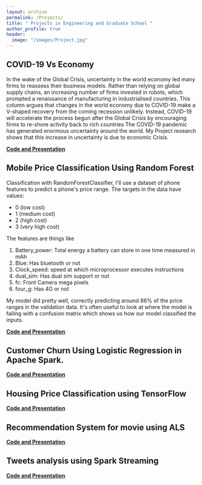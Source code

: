 ```yaml
---
layout: archive
permalink: /Projects/
title: " Projects in Engineering and Graduate School "
author_profile: true
header:
  image: "/images/Project.jpg"
---
```


## COVID-19 Vs Economy
In the wake of the Global Crisis, uncertainty in the world economy led many firms to reassess their business models. Rather than relying on global supply chains, an increasing number of firms invested in robots, which prompted a renaissance of manufacturing in industrialised countries. This column argues that changes in the world economy due to COVID-19 make a V-shaped recovery from the coming recession unlikely. Instead, COVID-19 will accelerate the process begun after the Global Crisis by encouraging firms to re-shore activity back to rich countries
The COVID-19 pandemic has generated enormous uncertainty around the world. My Project research shows that this increase in uncertainty is due to economic Crisis.

[**Code and Presentation**](https://github.com/Abhishek6055/Corona-Virus-Vs-Economy)


## Mobile Price Classification Using Random Forest
Classification with RandomForestClassifier, I'll use a dataset of phone features to predict a phone's price range. The targets in the data have values:
* 0 (low cost)
* 1 (medium cost)
* 2 (high cost)
* 3 (very high cost)

The features are things like

1. Battery_power: Total energy a battery can store in one time measured in mAh
2. Blue: Has bluetooth or not
3. Clock_speed: speed at which microprocessor executes instructions
4. dual_sim: Has dual sim support or not
5. fc: Front Camera mega pixels
6. four_g: Has 4G or not

My model did pretty well, correctly predicting around 86% of the price ranges in the validation data. It's often useful to look at where the model is failing with a confusion matrix which shows us how our model classified the inputs.

[**Code and Presentation**](https://github.com/Abhishek6055/Classification.git)


## Customer Churn Using Logistic Regression in Apache Spark.

[**Code and Presentation**](https://github.com/Abhishek6055/CustomerChurn.git)

## Housing Price Classification using TensorFlow

[**Code and Presentation**](https://github.com/Abhishek6055/HousingPrice-.git)

## Recommendation System for movie using ALS

[**Code and Presentation**](https://github.com/Abhishek6055/RecommendationSystem-.git)

## Tweets analysis using Spark Streaming

[**Code and Presentation**](https://github.com/Abhishek6055/SparkStreaming-.git)
